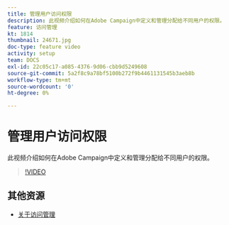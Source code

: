 ```yaml
---
title: 管理用户访问权限
description: 此视频介绍如何在Adobe Campaign中定义和管理分配给不同用户的权限。
feature: 访问管理
kt: 1814
thumbnail: 24671.jpg
doc-type: feature video
activity: setup
team: DOCS
exl-id: 22c05c17-a085-4376-9d06-cbb9d5249608
source-git-commit: 5a2f8c9a78bf5100b272f9b4461131545b3aeb8b
workflow-type: tm+mt
source-wordcount: '0'
ht-degree: 0%

---
```


# 管理用户访问权限

此视频介绍如何在Adobe Campaign中定义和管理分配给不同用户的权限。

>[!VIDEO](https://video.tv.adobe.com/v/24671?quality=12)

## 其他资源

* [关于访问管理](https://experienceleague.adobe.com/docs/campaign-standard/using/administrating/users-and-security/about-access-management.html?lang=en)
